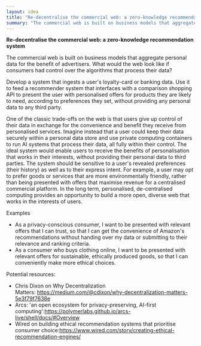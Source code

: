 ```yaml
---
layout: idea
title: "Re-decentralise the commercial web: a zero-knowledge recommendation system"
summary: "The commercial web is built on business models that aggregate personal data for the benefit of advertisers. What would the web look like if consumers had control over the algorithms..."
---
```


<p><strong>Re-decentralise the commercial web: a zero-knowledge recommendation system</strong></p>

<p>The commercial web is built on business models that aggregate personal data for the benefit of advertisers. What would the web look like if consumers had control over the algorithms that process their data?</p>

<p>Develop a system that ingests a user's loyalty-card or banking data. Use it to feed a recommender system that interfaces with a comparison shopping API to present the user with personalised offers for products they are likely to need, according to preferences they set, without providing any personal data to any third party.</p>

<p>One of the classic trade-offs on the web is that users give up control of their data in exchange for the convenience and benefit they receive from personalised services. Imagine instead that a user could keep their data securely within a personal data store and use private computing containers to run AI systems that process their data, all fully within their control. The ideal system would enable users to receive the benefits of personalisation that works in their interests, without providing their personal data to third parties. The system should be sensitive to a user's revealed preferences (their history) as well as to their express intent. For example, a user may opt to prefer goods or services that are more environmentally friendly, rather than being presented with offers that maximise revenue for a centralised commercial platform. In the long term, personalised, de-centralised computing provides an opportunity to build a more open, diverse web that works in the interests of users.</p>

<p>Examples</p>

<ul>
<li><span>As a privacy-conscious consumer, I want to be presented with relevant offers that I can trust, so that I can get the convenience of Amazon's recommendations without handing over my data or submitting to their relevance and ranking criteria.</span></li>

<li><span>As a consumer who buys clothing online, I want to be presented with relevant offers for sustainable, ethically produced goods, so that I can conveniently make more ethical choices.</span></li>
</ul>

<p>Potential resources:</p>

<ul>
<li><span>Chris Dixon on Why Decentralization Matters: <a href="https://medium.com/@cdixon/why-decentralization-matters-5e3f79f7638e">https://medium.com/@cdixon/why-decentralization-matters-5e3f79f7638e</a></span></li>

<li><span>Arcs: 'an open ecosystem for privacy-preserving, AI-first computing':<a href="https://polymerlabs.github.io/arcs-live/shell/docs/#Overview">https://polymerlabs.github.io/arcs-live/shell/docs/#Overview</a></span></li>

<li><span>Wired on building ethical recommendation systems that prioritise consumer choice:<a href="https://www.wired.com/story/creating-ethical-recommendation-engines/">https://www.wired.com/story/creating-ethical-recommendation-engines/</a></span></li>
</ul>

